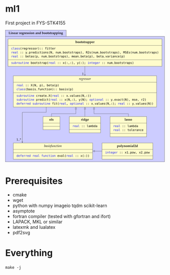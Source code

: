 # ml1
First project in FYS-STK4155

![uml-diagram](uml.svg)

# Prerequisites

- cmake
- wget
- python with numpy imageio tqdm scikit-learn
- asymptote
- fortran compiler (tested with gfortran and ifort)
- LAPACK, MKL or similar
- latexmk and lualatex
- pdf2svg

# Everything
`make -j`
